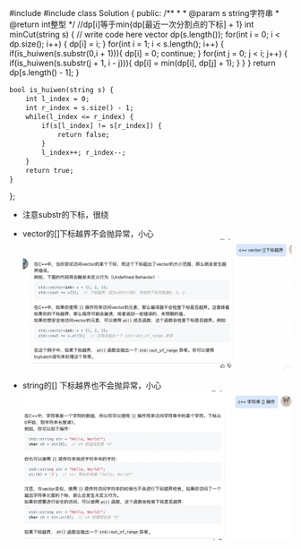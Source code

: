 
#include <vector>
#include <algorithm>
class Solution {
public:
    /**
     * 
     * @param s string字符串 
     * @return int整型
     */
    //dp[i]等于min{dp[最近一次分割点的下标] + 1}
    int minCut(string s) {
        // write code here
        vector<int> dp(s.length());
        for(int i = 0; i < dp.size(); i++) {
            dp[i] = i;
        }
        for(int i = 1; i < s.length(); i++) {
            if(is_huiwen(s.substr(0,i + 1))){
                dp[i] = 0;
                continue;
            }
            for(int j = 0; j < i; j++) {
                if(is_huiwen(s.substr(j + 1, i - j))){
                    dp[i] = min(dp[i], dp[j] + 1);
                }
            }
        }
        return dp[s.length() - 1];
    }

    bool is_huiwen(string s) {
        int l_index = 0;
        int r_index = s.size() - 1;
        while(l_index <= r_index) {
            if(s[l_index] != s[r_index]) {
                return false;
            }
            l_index++; r_index--;
        }
        return true;
    }
};

* 注意substr的下标，很绕

* vector的[]下标越界不会抛异常，小心
  ![Alt text](image-7.png)

* string的[] 下标越界也不会抛异常，小心
![Alt text](image-8.png)